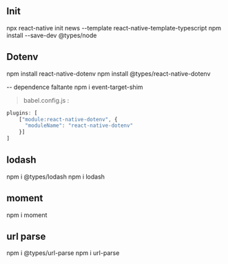 ## Init

npx react-native init news --template react-native-template-typescript
npm install --save-dev @types/node

## Dotenv

npm install react-native-dotenv
npm install @types/react-native-dotenv

-- dependence faltante
npm i event-target-shim

> babel.config.js :

```js
plugins: [
    ["module:react-native-dotenv", {
      "moduleName": "react-native-dotenv"
    }]
]
```

## lodash
npm i @types/lodash
npm i lodash

## moment
npm i moment

## url parse
npm i @types/url-parse
npm i url-parse